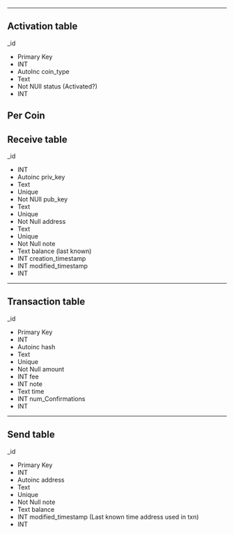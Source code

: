 -------------------------
Activation table
-------------------------
_id
- Primary Key
- INT
- AutoInc
coin_type
- Text
- Not NUll
status (Activated?)
- INT

Per Coin
-------------------------
Receive table
-------------------------
_id
- INT
- Autoinc
priv_key
- Text
- Unique
- Not NUll
pub_key
- Text
- Unique
- Not Null
address
- Text
- Unique
- Not Null
note
- Text
balance (last known)
- INT
creation_timestamp
- INT
modified_timestamp
- INT
-------------------------
Transaction table
-------------------------
_id
- Primary Key
- INT
- Autoinc
hash
- Text
- Unique
- Not Null
amount
- INT
fee
- INT
note
- Text
time
- INT
num_Confirmations
- INT
-------------------------
Send table
-------------------------
_id
- Primary Key
- INT
- Autoinc
address
- Text
- Unique
- Not Null
note
- Text
balance
- INT
modified_timestamp (Last known time address used in txn)
- INT